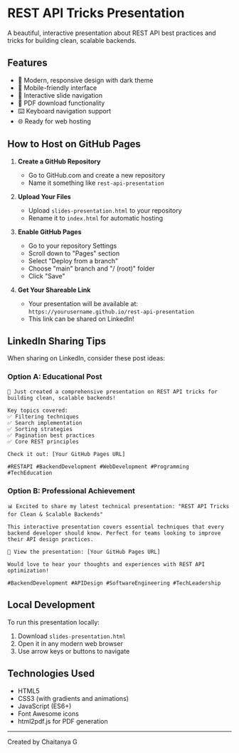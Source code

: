 # REST API Tricks Presentation

A beautiful, interactive presentation about REST API best practices and tricks for building clean, scalable backends.

## Features

- 🎨 Modern, responsive design with dark theme
- 📱 Mobile-friendly interface
- 🎯 Interactive slide navigation
- 📄 PDF download functionality
- ⌨️ Keyboard navigation support
- 🌐 Ready for web hosting

## How to Host on GitHub Pages

1. **Create a GitHub Repository**
   - Go to GitHub.com and create a new repository
   - Name it something like `rest-api-presentation`

2. **Upload Your Files**
   - Upload `slides-presentation.html` to your repository
   - Rename it to `index.html` for automatic hosting

3. **Enable GitHub Pages**
   - Go to your repository Settings
   - Scroll down to "Pages" section
   - Select "Deploy from a branch"
   - Choose "main" branch and "/ (root)" folder
   - Click "Save"

4. **Get Your Shareable Link**
   - Your presentation will be available at: `https://yourusername.github.io/rest-api-presentation`
   - This link can be shared on LinkedIn!

## LinkedIn Sharing Tips

When sharing on LinkedIn, consider these post ideas:

### Option A: Educational Post
```
🚀 Just created a comprehensive presentation on REST API tricks for building clean, scalable backends!

Key topics covered:
✅ Filtering techniques
✅ Search implementation
✅ Sorting strategies
✅ Pagination best practices
✅ Core REST principles

Check it out: [Your GitHub Pages URL]

#RESTAPI #BackendDevelopment #WebDevelopment #Programming #TechEducation
```

### Option B: Professional Achievement
```
📊 Excited to share my latest technical presentation: "REST API Tricks for Clean & Scalable Backends"

This interactive presentation covers essential techniques that every backend developer should know. Perfect for teams looking to improve their API design practices.

🔗 View the presentation: [Your GitHub Pages URL]

Would love to hear your thoughts and experiences with REST API optimization!

#BackendDevelopment #APIDesign #SoftwareEngineering #TechLeadership
```

## Local Development

To run this presentation locally:
1. Download `slides-presentation.html`
2. Open it in any modern web browser
3. Use arrow keys or buttons to navigate

## Technologies Used

- HTML5
- CSS3 (with gradients and animations)
- JavaScript (ES6+)
- Font Awesome icons
- html2pdf.js for PDF generation

---

Created by Chaitanya G
